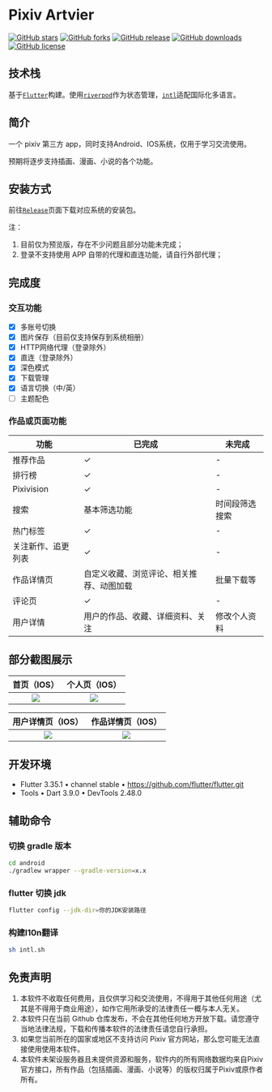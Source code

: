 # Pixiv Artvier
[![GitHub stars](https://img.shields.io/github/stars/kerrinz/pixiv-artvier)](https://github.com/kerrinz/pixiv-artvier/stargazers)
[![GitHub forks](https://img.shields.io/github/forks/kerrinz/pixiv-artvier)](https://github.com/kerrinz/pixiv-artvier/network)
[![GitHub release](https://img.shields.io/github/v/release/kerrinz/pixiv-artvier?include_prereleases)](https://github.com/kerrinz/pixiv-artvier/releases)
[![GitHub downloads](https://img.shields.io/github/downloads/kerrinz/pixiv-artvier/total.svg?label=downloads)](https://github.com/kerrinz/pixiv-artvier/releases)
[![GitHub license](https://img.shields.io/github/license/kerrinz/pixiv-artvier)](https://github.com/kerrinz/pixiv-artvier/blob/master/LICENSE)

## 技术栈

基于[`Flutter`](https://flutter.dev)构建。使用[`riverpod`](https://github.com/rrousselGit/riverpod)作为状态管理，[`intl`](https://pub.flutter-io.cn/packages/intl)适配国际化多语言。

## 简介

一个 pixiv 第三方 app，同时支持Android、IOS系统，仅用于学习交流使用。

预期将逐步支持插画、漫画、小说的各个功能。

## 安装方式
前往[`Release`](https://github.com/kerrinz/pixiv-artvier/releases)页面下载对应系统的安装包。

注：
1. 目前仅为预览版，存在不少问题且部分功能未完成；
2. 登录不支持使用 APP 自带的代理和直连功能，请自行外部代理；

## 完成度
### 交互功能
- [x] 多账号切换
- [X] 图片保存（目前仅支持保存到系统相册）
- [X] HTTP网络代理（登录除外）
- [x] 直连（登录除外）
- [x] 深色模式
- [x] 下载管理
- [x] 语言切换（中/英）
- [ ] 主题配色

### 作品或页面功能

| 功能 | 已完成 | 未完成 |
|---|---|---|
| 推荐作品 | ✓ | - |
| 排行榜 | ✓ | - |
| Pixivision | ✓ | - |
| 搜索 | 基本筛选功能 | 时间段筛选搜索 |
| 热门标签 | ✓ | - |
| 关注新作、追更列表 | ✓ | - |
| 作品详情页 | 自定义收藏、浏览评论、相关推荐、动图加载 | 批量下载等 |
| 评论页 | ✓ | - |
| 用户详情 | 用户的作品、收藏、详细资料、关注 | 修改个人资料 |

## 部分截图展示

| 首页（IOS） | 个人页（IOS） |
|:---:|:---:|
|![](https://kerrinz.com/files/images/artvier/home_250210.jpg)|![](https://kerrinz.com/files/images/artvier/profile_230227.jpg)

| 用户详情页（IOS） | 作品详情页（IOS） |
|:---:|:---:|
|![](https://kerrinz.com/files/images/artvier/user_detail_230227.jpg)|![](https://kerrinz.com/files/images/artvier/illust_detail_230227.jpg)

## 开发环境
- Flutter 3.35.1 • channel stable • https://github.com/flutter/flutter.git
- Tools • Dart 3.9.0 • DevTools 2.48.0

## 辅助命令
### 切换 gradle 版本
```sh
cd android
./gradlew wrapper --gradle-version=x.x
```
### flutter 切换 jdk
```sh
flutter config --jdk-dir=你的JDK安装路径
```

### 构建l10n翻译
```sh
sh intl.sh
```

## 免责声明

1. 本软件不收取任何费用，且仅供学习和交流使用，不得用于其他任何用途（尤其是不得用于商业用途），如作它用所承受的法律责任一概与本人无关。
2. 本软件只在当前 Github 仓库发布，不会在其他任何地方开放下载。请您遵守当地法律法规，下载和传播本软件的法律责任请您自行承担。
3. 如果您当前所在的国家或地区不支持访问 Pixiv 官方网站，那么您可能无法直接使用使用本软件。
4. 本软件未架设服务器且未提供资源和服务，软件内的所有网络数据均来自Pixiv官方接口，所有作品（包括插画、漫画、小说等）的版权归属于Pixiv或原作者所有。
 
